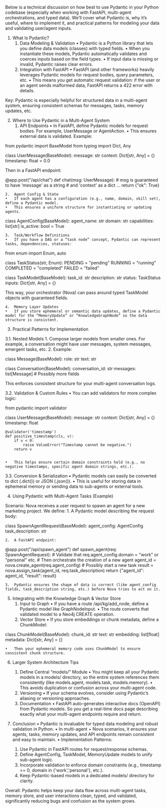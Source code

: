 Below is a technical discussion on how best to use Pydantic in your Python codebase (especially when working with FastAPI, multi-agent orchestrations, and typed data). We’ll cover what Pydantic is, why it’s useful, where to implement it, and practical patterns for modeling your data and validating user/agent inputs.

1. What Is Pydantic?
	1.	Data Modeling & Validation
	•	Pydantic is a Python library that lets you define data models (classes) with typed fields.
	•	When you instantiate these models, Pydantic automatically validates and coerces inputs based on the field types.
	•	If input data is missing or invalid, Pydantic raises clear errors.
	2.	Integration with FastAPI
	•	FastAPI (and other frameworks) heavily leverages Pydantic models for request bodies, query parameters, etc.
	•	This means you get automatic request validation: if the user or an agent sends malformed data, FastAPI returns a 422 error with details.

Key: Pydantic is especially helpful for structured data in a multi-agent system, ensuring consistent schemas for messages, tasks, memory updates, etc.

2. Where to Use Pydantic in a Multi-Agent System
	1.	API Endpoints
	•	In FastAPI, define Pydantic models for request bodies. For example, UserMessage or AgentAction.
	•	This ensures external data is validated. Example:

from pydantic import BaseModel
from typing import Dict, Any

class UserMessage(BaseModel):
    message: str
    context: Dict[str, Any] = {}
    timestamp: float = 0.0

Then in a FastAPI endpoint:

@app.post("/api/chat")
def chat(msg: UserMessage):
    # msg is guaranteed to have 'message' as a string
    # and 'context' as a dict
    ...
    return {"ok": True}


	2.	Agent Config & State
	•	If each agent has a configuration (e.g., name, domain, skill set), define a Pydantic model.
	•	This ensures a uniform structure for instantiating or updating agents.

class AgentConfig(BaseModel):
    agent_name: str
    domain: str
    capabilities: list[str]
    is_active: bool = True


	3.	Task/Workflow Definitions
	•	If you have a DAG or a “task node” concept, Pydantic can represent tasks, dependencies, statuses:

from enum import Enum, auto

class TaskStatus(str, Enum):
    PENDING = "pending"
    RUNNING = "running"
    COMPLETED = "completed"
    FAILED = "failed"

class TaskModel(BaseModel):
    task_id: str
    description: str
    status: TaskStatus
    inputs: Dict[str, Any] = {}

This way, your orchestrator (Nova) can pass around typed TaskModel objects with guaranteed fields.

	4.	Memory Layer Updates
	•	If you store ephemeral or semantic data updates, define a Pydantic model for the “MemoryUpdate” or “KnowledgeGraphNode” so the data structure is consistent.

3. Practical Patterns for Implementation

3.1. Nested Models
	1.	Compose larger models from smaller ones. For example, a conversation might have user messages, system messages, emergent tasks, etc.
	2.	Example:

class Message(BaseModel):
    role: str
    text: str

class Conversation(BaseModel):
    conversation_id: str
    messages: list[Message]
    # Possibly more fields

This enforces consistent structure for your multi-agent conversation logs.

3.2. Validation & Custom Rules
	•	You can add validators for more complex logic:

from pydantic import validator

class UserMessage(BaseModel):
    message: str
    context: Dict[str, Any] = {}
    timestamp: float

    @validator('timestamp')
    def positive_timestamp(cls, v):
        if v < 0:
            raise ValueError("Timestamp cannot be negative.")
        return v


	•	This helps ensure certain domain constraints hold (e.g., no negative timestamps, specific agent domain strings, etc.).

3.3. Conversion & Serialization
	•	Pydantic models can easily be converted to dict (.dict()) or JSON (.json()).
	•	This is useful for storing data in ephemeral memory or sending data to sub-agents or external tools.

4. Using Pydantic with Multi-Agent Tasks (Example)

Scenario: Nova receives a user request to spawn an agent for a new marketing project. We define:
	1.	A Pydantic model describing the request body:

class SpawnAgentRequest(BaseModel):
    agent_config: AgentConfig
    task_description: str


	2.	A FastAPI endpoint:

@app.post("/api/spawn_agent")
def spawn_agent(req: SpawnAgentRequest):
    # Validate that req.agent_config.domain = "work" or "personal" etc.
    # Then orchestrate the creation of a new agent
    agent_id = nova.create_agent(req.agent_config)
    # Possibly start a new task
    result = nova.assign_task(agent_id, req.task_description)
    return {"agent_id": agent_id, "result": result}


	3.	Pydantic ensures the shape of data is correct (like agent_config fields, task_description string, etc.) before Nova tries to act on it.

5. Integrating with the Knowledge Graph & Vector Store
	1.	Input to Graph
	•	If you have a route /api/kg/add_node, define a Pydantic model like GraphNodeInput.
	•	The route converts that validated model to a Neo4j CREATE operation.
	2.	Vector Store
	•	If you store embeddings or chunk metadata, define a ChunkModel:

class ChunkModel(BaseModel):
    chunk_id: str
    text: str
    embedding: list[float]
    metadata: Dict[str, Any] = {}


	•	Then your ephemeral memory code uses ChunkModel to ensure consistent chunk structure.

6. Larger System Architecture Tips
	1.	Define Central “models/” Module
	•	You might keep all your Pydantic models in a models/ directory, so the entire system references them consistently (like models.agent, models.task, models.memory).
	•	This avoids duplication or confusion across your multi-agent code.
	2.	Versioning
	•	If your schema evolves, consider using Pydantic’s aliasing or versioning approaches.
	3.	Documentation
	•	FastAPI auto-generates interactive docs (OpenAPI) from Pydantic models. So you get a real-time docs page describing exactly what your multi-agent endpoints require and return.

7. Conclusion
	•	Pydantic is invaluable for typed data modeling and robust validation in Python.
	•	In multi-agent + Nova scenarios, it ensures your agents, tasks, memory updates, and API endpoints remain consistent and easy to maintain.
	•	Implementation Patterns:
	1.	Use Pydantic in FastAPI routes for request/response schemas.
	2.	Define AgentConfig, TaskModel, MemoryUpdate models to unify sub-agent logic.
	3.	Incorporate validation to enforce domain constraints (e.g., timestamp >= 0, domain in {'work','personal'}, etc.).
	4.	Keep Pydantic-based models in a dedicated models/ directory for clarity.

Overall: Pydantic helps keep your data flow across multi-agent tasks, memory store, and user interactions clean, typed, and validated, significantly reducing bugs and confusion as the system grows.